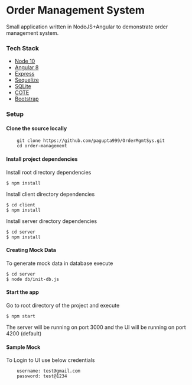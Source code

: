 # Order Management System
Small application written in NodeJS+Angular to demonstrate order management system.

### Tech Stack
- [Node 10](https://nodejs.org/en/download/)
- [Angular 8](https://angular.io/)
- [Express](https://expressjs.com/)
- [Sequelize](https://sequelize.readthedocs.io/en/v3/)
- [SQLite](https://www.sqlite.org/index.html)
- [COTE](https://github.com/dashersw/cote)
- [Bootstrap](https://getbootstrap.com/)

### Setup

#### Clone the source locally
```
    git clone https://github.com/pagupta999/OrderMgmtSys.git
    cd order-management
```

#### Install project dependencies

Install root directory dependencies
```
$ npm install
```

Install client directory dependencies
```
$ cd client
$ npm install
```

Install server directory dependencies
```
$ cd server
$ npm install
```

#### Creating Mock Data

To generate mock data in database execute
```
$ cd server
$ node db/init-db.js
```

#### Start the app
Go to root directory of the project and execute

```
$ npm start
```

The server will be running on port 3000 and the UI will be running on port 4200 (default)

#### Sample Mock
To Login to UI use below credentials
```
    username: test@gmail.com
    password: test@1234
```